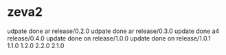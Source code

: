 # zeva2

udpate done ar release/0.2.0
udpate done ar release/0.3.0
update done a4 release/0.4.0
update done on release/1.0.0
update done on release/1.0.1
1.1.0
1.2.0
2.2.0
2.1.0
